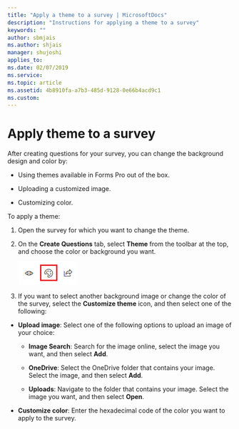 ```yaml
---
title: "Apply a theme to a survey | MicrosoftDocs"
description: "Instructions for applying a theme to a survey"
keywords: ""
author: sbmjais
ms.author: shjais
manager: shujoshi
applies_to: 
ms.date: 02/07/2019
ms.service: 
ms.topic: article
ms.assetid: 4b8910fa-a7b3-485d-9128-0e66b4acd9c1
ms.custom: 
---
```

# Apply theme to a survey

After creating questions for your survey, you can change the background design and color by:

-   Using themes available in Forms Pro out of the box.

-   Uploading a customized image.

-   Customizing color.

To apply a theme:
<!--note from editor: In list item #3, suggest changing "select the **Customize theme** icon" to "select **Customize theme**" followed by a graphic of the icon, and delete the screen shot showing the three different icons. Example, where "[]" is the "Customize theme" icon graphic: "....select **Customize theme** [], and then select one of the following:" -->

<!--note from editor: For last list item, how does user know the proper hex code? -->

1.  Open the survey for which you want to change the theme.

2.  On the **Create Questions** tab, select **Theme** from the toolbar at the top, and choose the color or background you want.

    ![apply a theme to the survey](media/apply-theme.png "Apply a theme to the survey")  

3.  If you want to select another background image or change the color of the survey, select the **Customize theme** icon, and then select one of the following:

- **Upload image**: Select one of the following options to upload an image of your choice:

    - **Image Search**: Search for the image online, select the image you want, and then select **Add**.

    - **OneDrive**: Select the OneDrive folder that contains your image. Select the image, and then select **Add**.

    - **Uploads**: Navigate to the folder that contains your image. Select the image you want, and then select **Open**.

- **Customize color**: Enter the hexadecimal code of the color you want to apply to the survey.

